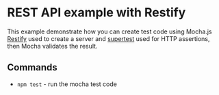 # REST API example with Restify

This example demonstrate how you can create test code using Mocha.js
[Restify](http://restify.com/) used to create a server and [supertest](https://github.com/visionmedia/supertest) used for HTTP assertions, then Mocha validates the result. 

## Commands

- `npm test` - run the mocha test code 